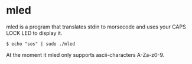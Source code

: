 mled
====

mled is a program that translates stdin to morsecode and uses your CAPS
LOCK LED to display it.

    $ echo "sos" | sudo ./mled

At the moment it mled only supports ascii-characters A-Za-z0-9.
